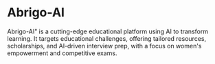 # Abrigo-AI
Abrigo-AI" is a cutting-edge educational platform using AI to  transform learning. It targets educational challenges, offering tailored  resources, scholarships, and AI-driven interview prep, with a focus on  women's empowerment and competitive exams.
